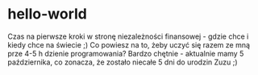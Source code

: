 # hello-world
Czas na pierwsze kroki w stronę niezależności finansowej - gdzie chce i kiedy chce na świecie ;)
Co powiesz na to,  żeby uczyć się razem ze mną prze 4-5 h dzienie programowania?
Bardzo chętnie - aktualnie mamy 5 października, co zonacza, że zostało niecałe 5 dni do urodzin Zuzu ;)
